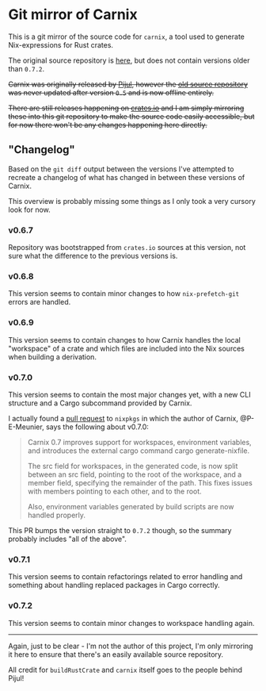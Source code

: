 Git mirror of Carnix
====================

This is a git mirror of the source code for `carnix`, a tool used to
generate Nix-expressions for Rust crates.

The original source repository is
[here](https://nest.pijul.com/pmeunier/carnix), but does not contain
versions older than `0.7.2`.

~~Carnix was originally released by [Pijul][], however the [old source
repository][] was never updated after version `0.5` and is now offline
entirely.~~

~~There are still releases happening on [crates.io][] and I am simply
mirroring these into this git repository to make the source code
easily accessible, but for now there won't be any changes happening
here directly.~~

## "Changelog"

Based on the `git diff` output between the versions I've attempted to
recreate a changelog of what has changed in between these versions of
Carnix.

This overview is probably missing some things as I only took a very
cursory look for now.

### v0.6.7

Repository was bootstrapped from `crates.io` sources at this version,
not sure what the difference to the previous versions is.

### v0.6.8

This version seems to contain minor changes to how `nix-prefetch-git`
errors are handled.

### v0.6.9

This version seems to contain changes to how Carnix handles the local
"workspace" of a crate and which files are included into the Nix
sources when building a derivation.

### v0.7.0

This version seems to contain the most major changes yet, with a new
CLI structure and a Cargo subcommand provided by Carnix.

I actually found a [pull request][] to `nixpkgs` in which the author
of Carnix, @P-E-Meunier, says the following about v0.7.0:

> Carnix 0.7 improves support for workspaces, environment variables, and
> introduces the external cargo command cargo generate-nixfile.
>
> The src field for workspaces, in the generated code, is now split
> between an src field, pointing to the root of the workspace, and a
> member field, specifying the remainder of the path. This fixes issues
> with members pointing to each other, and to the root.
>
> Also, environment variables generated by build scripts are now handled
> properly.

This PR bumps the version straight to `0.7.2` though, so the summary
probably includes "all of the above".

### v0.7.1

This version seems to contain refactorings related to error handling
and something about handling replaced packages in Cargo correctly.

### v0.7.2

This version seems to contain minor changes to workspace handling
again.

--------------

Again, just to be clear - I'm not the author of this project, I'm only
mirroring it here to ensure that there's an easily available source
repository.

All credit for `buildRustCrate` and `carnix` itself goes to the people
behind Pijul!

[Pijul]: https://pijul.org/2017/12/12/buildrustcrate/
[old source repository]: https://nest.pijul.com/pmeunier/nix-rust
[crates.io]: https://crates.io/crates/carnix
[pull request]: https://github.com/NixOS/nixpkgs/pull/39003
